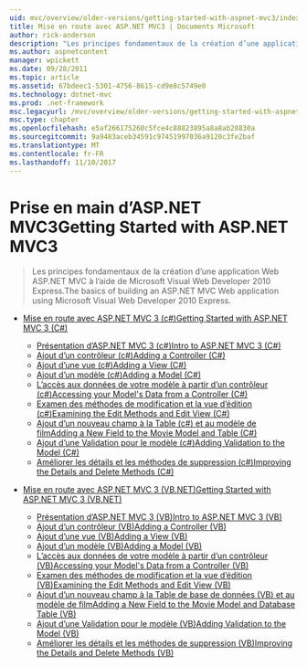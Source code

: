 ```yaml
---
uid: mvc/overview/older-versions/getting-started-with-aspnet-mvc3/index
title: Mise en route avec ASP.NET MVC3 | Documents Microsoft
author: rick-anderson
description: "Les principes fondamentaux de la création d’une application Web ASP.NET MVC à l’aide de Microsoft Visual Web Developer 2010 Express."
ms.author: aspnetcontent
manager: wpickett
ms.date: 09/28/2011
ms.topic: article
ms.assetid: 67bdeec1-5301-4756-8615-cd9e8c5749e0
ms.technology: dotnet-mvc
ms.prod: .net-framework
msc.legacyurl: /mvc/overview/older-versions/getting-started-with-aspnet-mvc3
msc.type: chapter
ms.openlocfilehash: e5af266175260c5fce4c88823895a8a8ab28830a
ms.sourcegitcommit: 9a9483aceb34591c97451997036a9120c3fe2baf
ms.translationtype: MT
ms.contentlocale: fr-FR
ms.lasthandoff: 11/10/2017
---
```

<a name="getting-started-with-aspnet-mvc3"></a><span data-ttu-id="9787a-103">Prise en main d’ASP.NET MVC3</span><span class="sxs-lookup"><span data-stu-id="9787a-103">Getting Started with ASP.NET MVC3</span></span>
====================
> <span data-ttu-id="9787a-104">Les principes fondamentaux de la création d’une application Web ASP.NET MVC à l’aide de Microsoft Visual Web Developer 2010 Express.</span><span class="sxs-lookup"><span data-stu-id="9787a-104">The basics of building an ASP.NET MVC Web application using Microsoft Visual Web Developer 2010 Express.</span></span>


- [<span data-ttu-id="9787a-105">Mise en route avec ASP.NET MVC 3 (c#)</span><span class="sxs-lookup"><span data-stu-id="9787a-105">Getting Started with ASP.NET MVC 3 (C#)</span></span>](cs/index.md)

    - [<span data-ttu-id="9787a-106">Présentation d’ASP.NET MVC 3 (c#)</span><span class="sxs-lookup"><span data-stu-id="9787a-106">Intro to ASP.NET MVC 3 (C#)</span></span>](cs/intro-to-aspnet-mvc-3.md)
    - [<span data-ttu-id="9787a-107">Ajout d’un contrôleur (c#)</span><span class="sxs-lookup"><span data-stu-id="9787a-107">Adding a Controller (C#)</span></span>](cs/adding-a-controller.md)
    - [<span data-ttu-id="9787a-108">Ajout d’une vue (c#)</span><span class="sxs-lookup"><span data-stu-id="9787a-108">Adding a View (C#)</span></span>](cs/adding-a-view.md)
    - [<span data-ttu-id="9787a-109">Ajout d’un modèle (c#)</span><span class="sxs-lookup"><span data-stu-id="9787a-109">Adding a Model (C#)</span></span>](cs/adding-a-model.md)
    - [<span data-ttu-id="9787a-110">L’accès aux données de votre modèle à partir d’un contrôleur (c#)</span><span class="sxs-lookup"><span data-stu-id="9787a-110">Accessing your Model's Data from a Controller (C#)</span></span>](cs/accessing-your-models-data-from-a-controller.md)
    - [<span data-ttu-id="9787a-111">Examen des méthodes de modification et la vue d’édition (c#)</span><span class="sxs-lookup"><span data-stu-id="9787a-111">Examining the Edit Methods and Edit View (C#)</span></span>](cs/examining-the-edit-methods-and-edit-view.md)
    - [<span data-ttu-id="9787a-112">Ajout d’un nouveau champ à la Table (c#) et au modèle de film</span><span class="sxs-lookup"><span data-stu-id="9787a-112">Adding a New Field to the Movie Model and Table (C#)</span></span>](cs/adding-a-new-field.md)
    - [<span data-ttu-id="9787a-113">Ajout d’une Validation pour le modèle (c#)</span><span class="sxs-lookup"><span data-stu-id="9787a-113">Adding Validation to the Model (C#)</span></span>](cs/adding-validation-to-the-model.md)
    - [<span data-ttu-id="9787a-114">Améliorer les détails et les méthodes de suppression (c#)</span><span class="sxs-lookup"><span data-stu-id="9787a-114">Improving the Details and Delete Methods (C#)</span></span>](cs/improving-the-details-and-delete-methods.md)
- [<span data-ttu-id="9787a-115">Mise en route avec ASP.NET MVC 3 (VB.NET)</span><span class="sxs-lookup"><span data-stu-id="9787a-115">Getting Started with ASP.NET MVC 3 (VB.NET)</span></span>](vb/index.md)

    - [<span data-ttu-id="9787a-116">Présentation d’ASP.NET MVC 3 (VB)</span><span class="sxs-lookup"><span data-stu-id="9787a-116">Intro to ASP.NET MVC 3 (VB)</span></span>](vb/intro-to-aspnet-mvc-3.md)
    - [<span data-ttu-id="9787a-117">Ajout d’un contrôleur (VB)</span><span class="sxs-lookup"><span data-stu-id="9787a-117">Adding a Controller (VB)</span></span>](vb/adding-a-controller.md)
    - [<span data-ttu-id="9787a-118">Ajout d’une vue (VB)</span><span class="sxs-lookup"><span data-stu-id="9787a-118">Adding a View (VB)</span></span>](vb/adding-a-view.md)
    - [<span data-ttu-id="9787a-119">Ajout d’un modèle (VB)</span><span class="sxs-lookup"><span data-stu-id="9787a-119">Adding a Model (VB)</span></span>](vb/adding-a-model.md)
    - [<span data-ttu-id="9787a-120">L’accès aux données de votre modèle à partir d’un contrôleur (VB)</span><span class="sxs-lookup"><span data-stu-id="9787a-120">Accessing your Model's Data from a Controller (VB)</span></span>](vb/accessing-your-models-data-from-a-controller.md)
    - [<span data-ttu-id="9787a-121">Examen des méthodes de modification et la vue d’édition (VB)</span><span class="sxs-lookup"><span data-stu-id="9787a-121">Examining the Edit Methods and Edit View (VB)</span></span>](vb/examining-the-edit-methods-and-edit-view.md)
    - [<span data-ttu-id="9787a-122">Ajout d’un nouveau champ à la Table de base de données (VB) et au modèle de film</span><span class="sxs-lookup"><span data-stu-id="9787a-122">Adding a New Field to the Movie Model and Database Table (VB)</span></span>](vb/adding-a-new-field.md)
    - [<span data-ttu-id="9787a-123">Ajout d’une Validation pour le modèle (VB)</span><span class="sxs-lookup"><span data-stu-id="9787a-123">Adding Validation to the Model (VB)</span></span>](vb/adding-validation-to-the-model.md)
    - [<span data-ttu-id="9787a-124">Améliorer les détails et les méthodes de suppression (VB)</span><span class="sxs-lookup"><span data-stu-id="9787a-124">Improving the Details and Delete Methods (VB)</span></span>](vb/improving-the-details-and-delete-methods.md)
